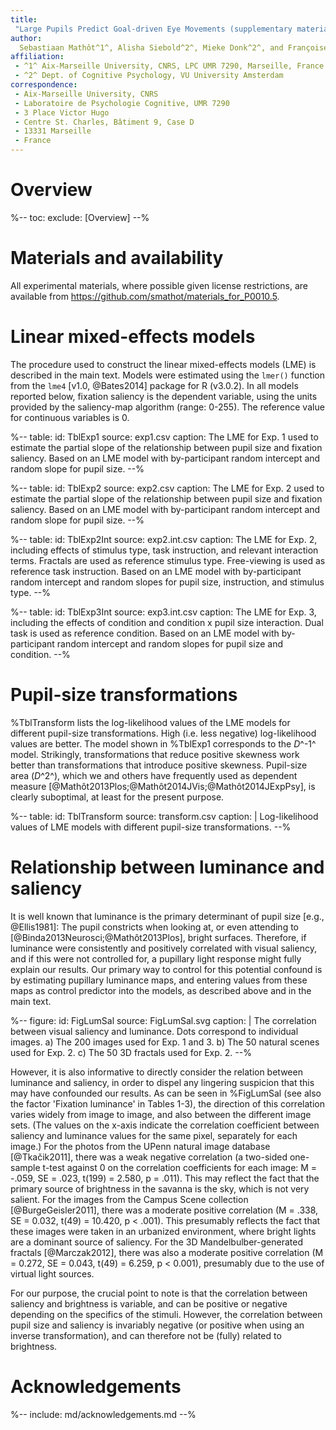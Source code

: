 ```yaml
---
title:
 "Large Pupils Predict Goal-driven Eye Movements (supplementary material)"
author:
  Sebastiaan Mathôt^1^, Alisha Siebold^2^, Mieke Donk^2^, and Françoise Vitu^1^
affiliation:
 - ^1^ Aix-Marseille University, CNRS, LPC UMR 7290, Marseille, France
 - ^2^ Dept. of Cognitive Psychology, VU University Amsterdam
correspondence:
 - Aix-Marseille University, CNRS
 - Laboratoire de Psychologie Cognitive, UMR 7290
 - 3 Place Victor Hugo
 - Centre St. Charles, Bâtiment 9, Case D
 - 13331 Marseille
 - France
---
```


# Overview

%--
toc:
 exclude: [Overview]
--%

# Materials and availability

All experimental materials, where possible given license restrictions, are available from <https://github.com/smathot/materials_for_P0010.5>.

# Linear mixed-effects models

The procedure used to construct the linear mixed-effects models (LME) is described in the main text. Models were estimated using the `lmer()` function from the `lme4` [v1.0, @Bates2014] package for R (v3.0.2). In all models reported below, fixation saliency is the dependent variable, using the units provided by the saliency-map algorithm (range: 0-255). The reference value for continuous variables is 0.

%--
table:
 id: TblExp1
 source: exp1.csv
 caption:
  The LME for Exp. 1 used to estimate the partial slope of the relationship between pupil size and fixation saliency. Based on an LME model with by-participant random intercept and random slope for pupil size.
--%

%--
table:
 id: TblExp2
 source: exp2.csv
 caption:
  The LME for Exp. 2 used to estimate the partial slope of the relationship between pupil size and fixation saliency. Based on an LME model with by-participant random intercept and random slope for pupil size.
--%

%--
table:
 id: TblExp2Int
 source: exp2.int.csv
 caption:
  The LME for Exp. 2, including effects of stimulus type, task instruction, and relevant interaction terms. Fractals are used as reference stimulus type. Free-viewing is used as reference task instruction. Based on an LME model with by-participant random intercept and random slopes for pupil size, instruction, and stimulus type.
--%

%--
table:
 id: TblExp3Int
 source: exp3.int.csv
 caption:
  The LME for Exp. 3, including the effects of condition and condition x pupil size interaction. Dual task is used as reference condition. Based on an LME model with by-participant random intercept and random slopes for pupil size and condition.
--%

# Pupil-size transformations

%TblTransform lists the log-likelihood values of the LME models for different pupil-size transformations. High (i.e. less negative) log-likelihood values are better. The model shown in %TblExp1 corresponds to the *D*^-1^ model. Strikingly, transformations that reduce positive skewness work better than transformations that introduce positive skewness. Pupil-size area (*D*^2^), which we and others have frequently used as dependent measure [@Mathôt2013Plos;@Mathôt2014JVis;@Mathôt2014JExpPsy], is clearly suboptimal, at least for the present purpose.

%--
table:
 id: TblTransform
 source: transform.csv
 caption: |
  Log-likelihood values of LME models with different pupil-size transformations.
--%

# Relationship between luminance and saliency

It is well known that luminance is the primary determinant of pupil size [e.g., @Ellis1981]: The pupil constricts when looking at, or even attending to [@Binda2013Neurosci;@Mathôt2013Plos], bright surfaces. Therefore, if luminance were consistently and positively correlated with visual saliency, and if this were not controlled for, a pupillary light response might fully explain our results. Our primary way to control for this potential confound is by estimating pupillary luminance maps, and entering values from these maps as control predictor into the models, as described above and in the main text.

%--
figure:
 id: FigLumSal
 source: FigLumSal.svg
 caption: |
  The correlation between visual saliency and luminance. Dots correspond to individual images. a) The 200 images used for Exp. 1 and 3. b) The 50 natural scenes used for Exp. 2. c) The 50 3D fractals used for Exp. 2.
--%

However, it is also informative to directly consider the relation between luminance and saliency, in order to dispel any lingering suspicion that this may have confounded our results. As can be seen in %FigLumSal (see also the factor 'Fixation luminance' in Tables 1-3), the direction of this correlation varies widely from image to image, and also between the different image sets. (The values on the x-axis indicate the correlation coefficient between saliency and luminance values for the same pixel, separately for each image.) For the photos from the UPenn natural image database [@Tkačik2011], there was a weak negative correlation (a two-sided one-sample t-test against 0 on the correlation coefficients for each image: M = -.059, SE = .023, t(199) = 2.580, p = .011). This may reflect the fact that the primary source of brightness in the savanna is the sky, which is not very salient. For the images from the Campus Scene collection [@BurgeGeisler2011], there was a moderate positive correlation (M = .338, SE = 0.032, t(49) = 10.420, p < .001). This presumably reflects the fact that these images were taken in an urbanized environment, where bright lights are a dominant source of saliency. For the 3D Mandelbulber-generated fractals [@Marczak2012], there was also a moderate positive correlation (M = 0.272, SE = 0.043, t(49) = 6.259, p < 0.001), presumably due to the use of virtual light sources.

For our purpose, the crucial point to note is that the correlation between saliency and brightness is variable, and can be positive or negative depending on the specifics of the stimuli. However, the correlation between pupil size and saliency is invariably negative (or positive when using an inverse transformation), and can therefore not be (fully) related to brightness.

# Acknowledgements

%-- include: md/acknowledgements.md --%
